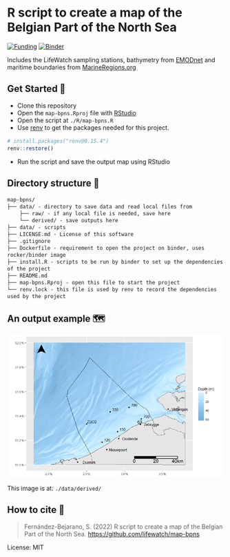 # R script to create a map of the Belgian Part of the North Sea

[![Funding](https://img.shields.io/static/v1?label=powered+by&message=lifewatch.be&labelColor=1a4e8a&color=f15922)](http://lifewatch.be) [![Binder](https://mybinder.org/badge_logo.svg)](https://mybinder.org/v2/gh/lifewatch/map-bpns/HEAD?urlpath=rstudio)

Includes the LifeWatch sampling stations, bathymetry from [EMODnet](https://emodnet.ec.europa.eu/en) and maritime boundaries from [MarineRegions.org](https://marineregions.org/)



## Get Started 🚀

* Clone this repository
* Open the `map-bpns.Rproj` file with [RStudio](https://posit.co/)
* Open the script at `./R/map-bpns.R`
* Use [renv](https://rstudio.github.io/renv/index.html) to get the packages needed for this project.

```r
# install.packages("renv@0.15.4")
renv::restore()
```

* Run the script and save the output map using RStudio



## Directory structure 📁 

```
map-bpns/
├── data/ - directory to save data and read local files from
	├── raw/ - if any local file is needed, save here
	└── derived/ - save outputs here
├── data/ - scripts
├── LICENSE.md - License of this software
├── .gitignore
├── Dockerfile - requirement to open the project on binder, uses rocker/binder image
├── install.R - scripts to be run by binder to set up the dependencies of the project
├── README.md
├── map-bpns.Rproj - open this file to start the project
└── renv.lock - this file is used by renv to record the dependencies used by the project
```



## An output example 🗺️

![map](./data/derived/map.png)

This image is at: `./data/derived/`



## How to cite 📝

> Fernández-Bejarano, S. (2022) R script to create a map of the Belgian Part of the North Sea. https://github.com/lifewatch/map-bpns

License: MIT